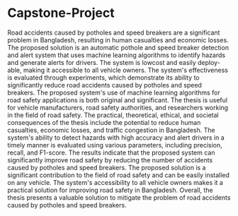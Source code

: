 # Capstone-Project

Road accidents caused by potholes and speed breakers are a significant problem in Bangladesh, resulting in human casualties and economic losses. The proposed solution is an automatic pothole and speed breaker detection and alert system that uses machine learning algorithms to identify hazards and generate alerts for drivers. The system is lowcost and easily deploy-able, making it accessible to all vehicle owners. The system's effectiveness is evaluated through experiments, which demonstrate its ability to significantly reduce road accidents caused by potholes and speed breakers. The proposed system's use of machine learning algorithms for road safety applications is both original and significant. The thesis is useful for vehicle manufacturers, road safety authorities, and researchers working in the field of road safety. The practical, theoretical, ethical, and societal consequences of the thesis include the potential to reduce human casualties, economic losses, and traffic congestion in Bangladesh. The system's ability to detect hazards with high accuracy and alert drivers in a timely manner is evaluated using various parameters, including precision, recall, and F1-score. The results indicate that the proposed system can significantly improve road safety by reducing the number of accidents caused by potholes and speed breakers. The proposed solution is a significant contribution to the field of road safety and can be easily installed on any vehicle. The system's accessibility to all vehicle owners makes it a practical solution for improving road safety in Bangladesh. Overall, the thesis presents a valuable solution to mitigate the problem of road accidents caused by potholes and speed breakers.
